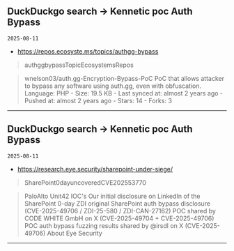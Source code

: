 ## DuckDuckgo search -> Kennetic poc Auth Bypass
`2025-08-11`

* https://repos.ecosyste.ms/topics/authgg-bypass

<blockquote>
 authggbypassTopicEcosystemsRepos
</blockquote>
<blockquote>
wnelson03/auth.gg-Encryption-Bypass-PoC PoC that allows attacker to bypass any software using auth.gg, even with obfuscation. Language: PHP - Size: 19.5 KB - Last synced at: almost 2 years ago - Pushed at: almost 2 years ago - Stars: 14 - Forks: 3
</blockquote>

---

## DuckDuckgo search -> Kennetic poc Auth Bypass
`2025-08-11`

* https://research.eye.security/sharepoint-under-siege/

<blockquote>
 SharePoint0dayuncoveredCVE202553770
</blockquote>
<blockquote>
PaloAlto Unit42 IOC's Our initial disclosure on LinkedIn of the SharePoint 0-day ZDI original SharePoint auth bypass disclosure (CVE-2025-49706 / ZDI-25-580 / ZDI-CAN-27162) POC shared by CODE WHITE GmbH on X (CVE-2025-49704 + CVE-2025-49706) POC auth bypass fuzzing results shared by @irsdl on X (CVE-2025-49706) About Eye Security
</blockquote>

---

